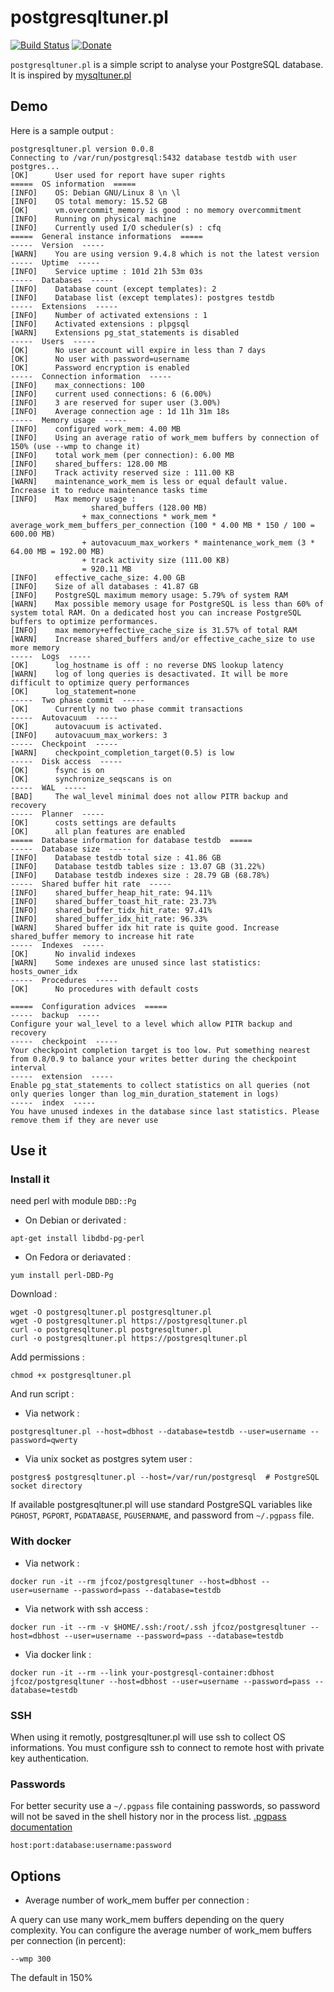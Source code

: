 # postgresqltuner.pl

[![Build Status](https://travis-ci.org/jfcoz/postgresqltuner.svg?branch=master)](https://travis-ci.org/jfcoz/postgresqltuner)
[![Donate](https://liberapay.com/assets/widgets/donate.svg)](https://liberapay.com/CoCoZ/donate)

`postgresqltuner.pl` is a simple script to analyse your PostgreSQL database. It is inspired by [mysqltuner.pl](https://github.com/major/MySQLTuner-perl)

## Demo

Here is a sample output :

~~~
postgresqltuner.pl version 0.0.8
Connecting to /var/run/postgresql:5432 database testdb with user postgres...
[OK]      User used for report have super rights
=====  OS information  =====
[INFO]    OS: Debian GNU/Linux 8 \n \l
[INFO]    OS total memory: 15.52 GB
[OK]      vm.overcommit_memory is good : no memory overcommitment
[INFO]    Running on physical machine
[INFO]    Currently used I/O scheduler(s) : cfq
=====  General instance informations  =====
-----  Version  -----
[WARN]    You are using version 9.4.8 which is not the latest version
-----  Uptime  -----
[INFO]    Service uptime : 101d 21h 53m 03s
-----  Databases  -----
[INFO]    Database count (except templates): 2
[INFO]    Database list (except templates): postgres testdb
-----  Extensions  -----
[INFO]    Number of activated extensions : 1
[INFO]    Activated extensions : plpgsql
[WARN]    Extensions pg_stat_statements is disabled
-----  Users  -----
[OK]      No user account will expire in less than 7 days
[OK]      No user with password=username
[OK]      Password encryption is enabled
-----  Connection information  -----
[INFO]    max_connections: 100
[INFO]    current used connections: 6 (6.00%)
[INFO]    3 are reserved for super user (3.00%)
[INFO]    Average connection age : 1d 11h 31m 18s
-----  Memory usage  -----
[INFO]    configured work_mem: 4.00 MB
[INFO]    Using an average ratio of work_mem buffers by connection of 150% (use --wmp to change it)
[INFO]    total work_mem (per connection): 6.00 MB
[INFO]    shared_buffers: 128.00 MB
[INFO]    Track activity reserved size : 111.00 KB
[WARN]    maintenance_work_mem is less or equal default value. Increase it to reduce maintenance tasks time
[INFO]    Max memory usage :
                  shared_buffers (128.00 MB)
                + max_connections * work_mem * average_work_mem_buffers_per_connection (100 * 4.00 MB * 150 / 100 = 600.00 MB)
                + autovacuum_max_workers * maintenance_work_mem (3 * 64.00 MB = 192.00 MB)
                + track activity size (111.00 KB)
                = 920.11 MB
[INFO]    effective_cache_size: 4.00 GB
[INFO]    Size of all databases : 41.87 GB
[INFO]    PostgreSQL maximum memory usage: 5.79% of system RAM
[WARN]    Max possible memory usage for PostgreSQL is less than 60% of system total RAM. On a dedicated host you can increase PostgreSQL buffers to optimize performances.
[INFO]    max memory+effective_cache_size is 31.57% of total RAM
[WARN]    Increase shared_buffers and/or effective_cache_size to use more memory
-----  Logs  -----
[OK]      log_hostname is off : no reverse DNS lookup latency
[WARN]    log of long queries is desactivated. It will be more difficult to optimize query performances
[OK]      log_statement=none
-----  Two phase commit  -----
[OK]      Currently no two phase commit transactions
-----  Autovacuum  -----
[OK]      autovacuum is activated.
[INFO]    autovacuum_max_workers: 3
-----  Checkpoint  -----
[WARN]    checkpoint_completion_target(0.5) is low
-----  Disk access  -----
[OK]      fsync is on
[OK]      synchronize_seqscans is on
-----  WAL  -----
[BAD]     The wal_level minimal does not allow PITR backup and recovery
-----  Planner  -----
[OK]      costs settings are defaults
[OK]      all plan features are enabled
=====  Database information for database testdb  =====
-----  Database size  -----
[INFO]    Database testdb total size : 41.86 GB
[INFO]    Database testdb tables size : 13.07 GB (31.22%)
[INFO]    Database testdb indexes size : 28.79 GB (68.78%)
-----  Shared buffer hit rate  -----
[INFO]    shared_buffer_heap_hit_rate: 94.11%
[INFO]    shared_buffer_toast_hit_rate: 23.73%
[INFO]    shared_buffer_tidx_hit_rate: 97.41%
[INFO]    shared_buffer_idx_hit_rate: 96.33%
[WARN]    Shared buffer idx hit rate is quite good. Increase shared_buffer memory to increase hit rate
-----  Indexes  -----
[OK]      No invalid indexes
[WARN]    Some indexes are unused since last statistics: hosts_owner_idx
-----  Procedures  -----
[OK]      No procedures with default costs

=====  Configuration advices  =====
-----  backup  -----
Configure your wal_level to a level which allow PITR backup and recovery
-----  checkpoint  -----
Your checkpoint completion target is too low. Put something nearest from 0.8/0.9 to balance your writes better during the checkpoint interval
-----  extension  -----
Enable pg_stat_statements to collect statistics on all queries (not only queries longer than log_min_duration_statement in logs)
-----  index  -----
You have unused indexes in the database since last statistics. Please remove them if they are never use
~~~

## Use it

### Install it

need perl with module `DBD::Pg`

- On Debian or derivated :
```
apt-get install libdbd-pg-perl
```
- On Fedora or deriavated :
```
yum install perl-DBD-Pg
```

Download :

```
wget -O postgresqltuner.pl postgresqltuner.pl
wget -O postgresqltuner.pl https://postgresqltuner.pl
curl -o postgresqltuner.pl postgresqltuner.pl
curl -o postgresqltuner.pl https://postgresqltuner.pl
```

Add permissions :
```
chmod +x postgresqltuner.pl
```

And run script :
- Via network :
```
postgresqltuner.pl --host=dbhost --database=testdb --user=username --password=qwerty
```
- Via unix socket as postgres sytem user :
```
postgres$ postgresqltuner.pl --host=/var/run/postgresql  # PostgreSQL socket directory
```

If available postgresqltuner.pl will use standard PostgreSQL variables like `PGHOST`, `PGPORT`, `PGDATABASE`, `PGUSERNAME`, and password from `~/.pgpass` file.


### With docker

 - Via network :
```
docker run -it --rm jfcoz/postgresqltuner --host=dbhost --user=username --password=pass --database=testdb
```
 - Via network with ssh access :
```
docker run -it --rm -v $HOME/.ssh:/root/.ssh jfcoz/postgresqltuner --host=dbhost --user=username --password=pass --database=testdb
```
 - Via docker link :
```
docker run -it --rm --link your-postgresql-container:dbhost jfcoz/postgresqltuner --host=dbhost --user=username --password=pass --database=testdb
```

### SSH

When using it remotly, postgresqltuner.pl will use ssh to collect OS informations. You must configure ssh to connect to remote host with private key authentication.

### Passwords

For better security use a `~/.pgpass` file containing passwords, so password will not be saved in the shell history nor in the process list. [.pgpass documentation](https://www.postgresql.org/docs/current/static/libpq-pgpass.html)
```
host:port:database:username:password
```

## Options

- Average number of work_mem buffer per connection :

A query can use many work_mem buffers depending on the query complexity. You can configure the average number of work_mem buffers per connection (in percent):
```
--wmp 300
```
The default in 150%
